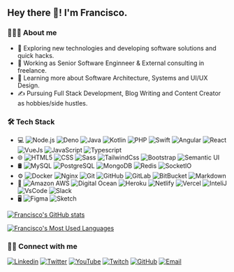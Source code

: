 ## Hey there 👋! I'm Francisco.

### 👨🏼‍💻 About me
- 🤔 Exploring new technologies and developing software solutions and quick hacks.
- 💼 Working as Senior Software Enginneer & External consulting in freelance.
- 🌱 Learning more about Software Architecture, Systems and UI/UX Design.
- ✍️ Pursuing Full Stack Development, Blog Writing and Content Creator as hobbies/side hustles.

### 🛠 Tech Stack
- 💻 
	![Node.js](https://img.shields.io/badge/-Node.js-333333?style=flat&logo=node.js)
	![Deno](https://img.shields.io/badge/-Deno-333333?style=flat&logo=deno)
	![Java](https://img.shields.io/badge/-Java-333333?style=flat&logo=java)
	![Kotlin](https://img.shields.io/badge/-Kotlin-333333?style=flat&logo=kotlin)
	![PHP](https://img.shields.io/badge/-PHP-333333?style=flat&logo=php)
	![Swift](https://img.shields.io/badge/-Swift-333333?style=flat&logo=swift)
 	![Angular](https://img.shields.io/badge/-Angular-333333?style=flat&logo=angular)
 	![React](https://img.shields.io/badge/-React-333333?style=flat&logo=react)
 	![VueJs](https://img.shields.io/badge/-VueJs-333333?style=flat&logo=vue.js)
	![JavaScript](https://img.shields.io/badge/-JavaScript-333333?style=flat&logo=javascript)
  	![Typescript](https://img.shields.io/badge/-TypeScript-333333?style=flat&logo=typescript)
- 🌐
	![HTML5](https://img.shields.io/badge/-HTML5-333333?style=flat&logo=HTML5)
  	![CSS](https://img.shields.io/badge/-CSS-333333?style=flat&logo=CSS3&logoColor=1572B6)
  	![Sass](https://img.shields.io/badge/-Sass-333333?style=flat&logo=sass)
  	![TailwindCss](https://img.shields.io/badge/-TailwindCss-333333?style=flat&logo=tailwind-css)
  	![Bootstrap](https://img.shields.io/badge/-Bootstrap-333333?style=flat&logo=bootstrap)
  	![Semantic UI](https://img.shields.io/badge/-SemanticUI-333333?style=flat&logo=semantic)
- 🛢
	![MySQL](https://img.shields.io/badge/-MySQL-333333?style=flat&logo=mysql)
 	![PostgreSQL](http://img.shields.io/badge/-PostgreSQL-333333?style=flat&logo=postgreSQL)
 	![MongoDB](https://img.shields.io/badge/-MongoDB-333333?style=flat&logo=mongodb)
 	![Redis](https://img.shields.io/badge/-Redis-333333?style=flat&logo=redis)
 	![SocketIO](https://img.shields.io/badge/-SocketIO-333333?style=flat&logo=socket.io)
- ⚙️
	![Docker](https://img.shields.io/badge/-Docker-333333?style=flat&logo=docker)
 	![Nginx](https://img.shields.io/badge/-Ngnix-333333?style=flat&logo=nginx)
 	![Git](https://img.shields.io/badge/-Git-333333?style=flat&logo=git)
 	![GitHub](https://img.shields.io/badge/-GitHub-333333?style=flat&logo=github)
 	![GitLab](https://img.shields.io/badge/-GitLab-333333?style=flat&logo=gitlab)
 	![BitBucket](https://img.shields.io/badge/-BitBucket-333333?style=flat&logo=bitbucket)
 	![Markdown](https://img.shields.io/badge/-Markdown-333333?style=flat&logo=markdown)
- 🔧
	![Amazon AWS](https://img.shields.io/badge/-Amazon%20AWS-333333?style=flat&logo=amazon-aws)
 	![Digital Ocean](https://img.shields.io/badge/-Digital%20Ocean-333333?style=flat&logo=digitalocean)
 	![Heroku](https://img.shields.io/badge/-Heroku-333333?style=flat&logo=heroku)
 	![Netlify](https://img.shields.io/badge/-Netlify-333333?style=flat&logo=netlify)
 	![Vercel](https://img.shields.io/badge/-Vercel-333333?style=flat&logo=vercel)
 	![InteliJ](https://img.shields.io/badge/-InteliJ-333333?style=flat&logo=intellij-idea)
 	![VsCode](https://img.shields.io/badge/-VsCode-333333?style=flat&logo=visual-studio-code&logoColor=007ACC)
 	![Slack](https://img.shields.io/badge/-Slack-333333?style=flat&logo=slack)
- 🖥
	![Figma](https://img.shields.io/badge/-Figma-333333?style=flat&logo=figma)
 	![Sketch](https://img.shields.io/badge/-Sketch-333333?style=flat&logo=sketch)

[![Francisco's GitHub stats](https://github-readme-stats.vercel.app/api?username=jfcpcosta&show_icons=true&theme=dracula&include_all_commits=true&count_private=true)](https://github.com/jfcpcosta)

[![Francisco's Most Used Languages](https://github-readme-stats.vercel.app/api/top-langs/?username=jfcpcosta&layout=compact&theme=dracula)](https://github.com/jfcpcosta)


### 🤝🏻 Connect with me

[![Linkedin](https://img.shields.io/badge/LinkedIn-Francisco%20Costa-blue?style=flat-square&logo=linkedin)](https://www.linkedin.com/in/jfcpcosta/)
[![Twitter](https://img.shields.io/badge/Twitter-jfcpcosta-blue?style=flat-square&logo=twitter)](https://www.twitter.com/jfcpcosta/)
[![YouTube](https://img.shields.io/badge/Youtube-jfcpcosta-blue?style=flat-square&logo=youtube)](https://www.youtube.com/jfcpcosta/)
[![Twitch](https://img.shields.io/badge/Twitch-jfcpcosta-blue?style=flat-square&logo=twitch)](https://www.twitch.com/jfcpcosta/)
[![GitHub](https://img.shields.io/badge/Github-jfcpcosta-blue?style=flat-square&logo=github
)](https://www.github.com/jfcpcosta/)
[![Email](https://img.shields.io/badge/Email-jfcpcosta@gmail.com-blue?style=flat-square&logo=gmail)](mailto:jfcpcosta@gmail.com)




